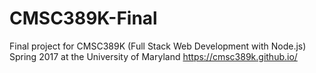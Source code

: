 # CMSC389K-Final
Final project for CMSC389K (Full Stack Web Development with Node.js) Spring 2017 at the University of Maryland
https://cmsc389k.github.io/
